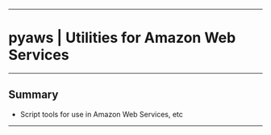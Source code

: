 * * *
# pyaws | Utilities for Amazon Web Services
* * *

## Summary

* Script tools for use in Amazon Web Services, etc

* * *
